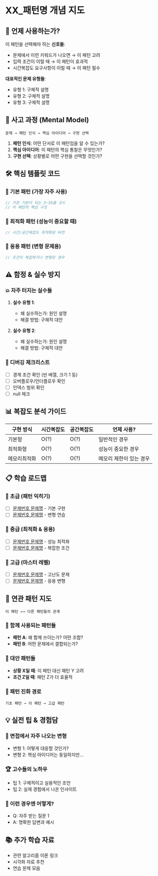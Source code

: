 # XX_패턴명 개념 지도

## 🎯 언제 사용하는가?
이 패턴을 선택해야 하는 **신호들**:
- 문제에서 이런 키워드가 나오면 → 이 패턴 고려
- 입력 조건이 이럴 때 → 이 패턴이 효과적
- 시간복잡도 요구사항이 이럴 때 → 이 패턴 필수

**대표적인 문제 유형들**:
- 유형 1: 구체적 설명
- 유형 2: 구체적 설명
- 유형 3: 구체적 설명

## 🧠 사고 과정 (Mental Model)
```
문제 → 패턴 인식 → 핵심 아이디어 → 구현 선택
```

1. **패턴 인식**: 어떤 단서로 이 패턴임을 알 수 있는가?
2. **핵심 아이디어**: 이 패턴의 핵심 통찰은 무엇인가?
3. **구현 선택**: 상황별로 어떤 구현을 선택할 것인가?

## 🛠️ 핵심 템플릿 코드

### 🔸 기본 패턴 (가장 자주 사용)
```java
// 가장 기본이 되는 3~10줄 코드
// 이 패턴의 핵심 구조
```

### 🔸 최적화 패턴 (성능이 중요할 때)
```java
// 시간/공간복잡도 최적화된 버전
```

### 🔸 응용 패턴 (변형 문제용)
```java
// 조건이 복잡하거나 변형된 경우
```

## ⚠️ 함정 & 실수 방지

### 💥 자주 터지는 실수들
1. **실수 유형 1**: 
   - 왜 실수하는가: 원인 설명
   - 해결 방법: 구체적 대안
   
2. **실수 유형 2**:
   - 왜 실수하는가: 원인 설명  
   - 해결 방법: 구체적 대안

### 🎯 디버깅 체크리스트
- [ ] 경계 조건 확인 (빈 배열, 크기 1 등)
- [ ] 오버플로우/언더플로우 확인
- [ ] 인덱스 범위 확인
- [ ] null 체크

## 📊 복잡도 분석 가이드

| 구현 방식 | 시간복잡도 | 공간복잡도 | 언제 사용? |
|-----------|------------|------------|------------|
| 기본형 | O(?) | O(?) | 일반적인 경우 |
| 최적화형 | O(?) | O(?) | 성능이 중요한 경우 |
| 메모리최적화 | O(?) | O(?) | 메모리 제한이 있는 경우 |

## 📋 학습 로드맵

### 🥉 초급 (패턴 익히기)
- [ ] [문제번호 문제명](./notes/파일명.md) - 기본 구현
- [ ] [문제번호 문제명](./notes/파일명.md) - 변형 연습

### 🥈 중급 (최적화 & 응용)  
- [ ] [문제번호 문제명](./notes/파일명.md) - 성능 최적화
- [ ] [문제번호 문제명](./notes/파일명.md) - 복잡한 조건

### 🥇 고급 (마스터 레벨)
- [ ] [문제번호 문제명](./notes/파일명.md) - 고난도 문제
- [ ] [문제번호 문제명](./notes/파일명.md) - 응용 변형

## 🔗 연관 패턴 지도

```
이 패턴 ←→ 다른 패턴들의 관계
```

### 🤝 함께 사용되는 패턴들
- **패턴 A**: 왜 함께 쓰이는가? 어떤 조합?
- **패턴 B**: 어떤 문제에서 결합되는가?

### 🔀 대안 패턴들  
- **상황 X일 때**: 이 패턴 대신 패턴 Y 고려
- **조건 Z일 때**: 패턴 Z가 더 효율적

### 🎯 패턴 진화 경로
```
기초 패턴 → 이 패턴 → 고급 패턴
```

## 💡 실전 팁 & 경험담

### 🎪 면접에서 자주 나오는 변형
- 변형 1: 어떻게 대응할 것인가?
- 변형 2: 핵심 아이디어는 동일하지만...

### 🏆 고수들의 노하우
- 팁 1: 구체적이고 실용적인 조언
- 팁 2: 실제 경험에서 나온 인사이트

### 🤔 이런 경우엔 어떻게?
- Q: 자주 받는 질문 1
- A: 명확한 답변과 예시

## 📚 추가 학습 자료
- 관련 알고리즘 이론 링크
- 시각화 자료 추천
- 연습 문제 모음
